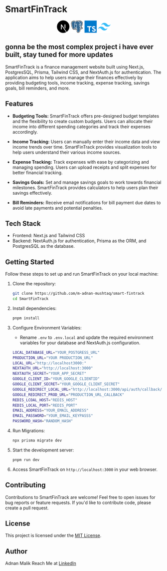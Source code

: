# SmartFinTrack
<center>
<div>
    <img src="https://github.com/devicons/devicon/blob/master/icons/nextjs/nextjs-original.svg" title="NextJs" alt="NextJs" width="40" height="40"/>
    <img src="https://github.com/devicons/devicon/blob/master/icons/postgresql/postgresql-original.svg" title="Postgress" alt="Postgress" width="40" height="40"/>
    <img src="https://github.com/devicons/devicon/blob/master/icons/typescript/typescript-original.svg" title="Typescript" alt="Typescript" width="40" height="40"/>
    <img src="https://github.com/devicons/devicon/blob/master/icons/tailwindcss/tailwindcss-plain.svg" title="Tailwind css" alt="Tailwind Css" width="40" height="40"/>
</div>
</center>

## gonna be the most complex project i have ever built, stay tuned for more updates

SmartFinTrack is a finance management website built using Next.js, PostgresSQL, Prisma, Tailwind CSS, and NextAuth.js for authentication. The application aims to help users manage their finances effectively by providing budgeting tools, income tracking, expense tracking, savings goals, bill reminders, and more.

## Features

- **Budgeting Tools:** SmartFinTrack offers pre-designed budget templates and the flexibility to create custom budgets. Users can allocate their income into different spending categories and track their expenses accordingly.

- **Income Tracking:** Users can manually enter their income data and view income trends over time. SmartFinTrack provides visualization tools to help users understand their various income sources.

- **Expense Tracking:** Track expenses with ease by categorizing and managing spending. Users can upload receipts and split expenses for better financial tracking.

- **Savings Goals:** Set and manage savings goals to work towards financial milestones. SmartFinTrack provides calculators to help users plan their savings effectively.

- **Bill Reminders:** Receive email notifications for bill payment due dates to avoid late payments and potential penalties.

## Tech Stack

- Frontend: Next.js and Tailwind CSS
- Backend: NextAuth.js for authentication, Prisma as the ORM, and PostgresSQL as the database.

## Getting Started

Follow these steps to set up and run SmartFinTrack on your local machine:

1. Clone the repository:

   ```bash
   git clone https://github.com/m-adnan-mushtaq/smart-fintrack
   cd SmartFinTrack
   ```

2. Install dependencies:

   ```bash
   pnpm install
   ```

3. Configure Environment Variables:

   - Rename `.env` to `.env.local` and update the required environment variables for your database and NextAuth.js configuration.

   ```bash
   LOCAL_DATABASE_URL="YOUR_POSTGRESS_URL"
   PRODUCTION_URL="YOUR PRODUCTION_URL"
   LOCAL_URL="http://localhost3000:"
   NEXTAUTH_URL="http://localhost:3000"
   NEXTAUTH_SECRET="YOUR_APP_SECRET"
   GOOGLE_CLIENT_ID="YOUR_GOOGLE_CLIENTID"
   GOOGLE_CLIENT_SECRET="YOUR_GOOGLE_CLIENT_SECRET"
   GOOGLE_REDIRECT_LOCAL_URL="http://localhost:3000/api/auth/callback/"
   GOOGLE_REDIRECT_PROD_URL="PRODUCTION_URL_CALLBACK"
   REDIS_LCOAL_HOST="REDIS_HOST"
   REDIS_LOCAL_PORT="REDIS_PORT"
   EMAIL_ADDRESS="YOUR_EMAIL_ADDRESS"
   EMAIL_PASSWORD="YOUR_EMAIL_KEYPASSS"
   PASSWORD_HASH="RANDOM_HASH"
   ```

4. Run Migrations:

   ```bash
   npx prisma migrate dev
   ```

5. Start the development server:

   ```bash
   pnpm run dev
   ```

6. Access SmartFinTrack on `http://localhost:3000` in your web browser.

## Contributing

Contributions to SmartFinTrack are welcome! Feel free to open issues for bug reports or feature requests. If you'd like to contribute code, please create a pull request.

## License

This project is licensed under the [MIT License](LICENSE).

## Author

Adnan Malik Reach Me at [LinkedIn](https://www.linkedin.com/in/m-adnan-mushtaq)
